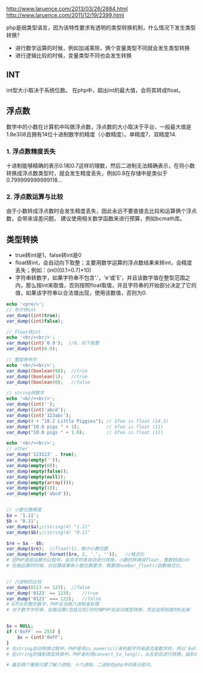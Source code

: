 http://www.laruence.com/2013/03/26/2884.html
http://www.laruence.com/2011/12/19/2399.html

php是弱类型语言，因为该特性要求有透明的类型转换机制，什么情况下发生类型转换?
- 进行数学运算的时候，例如加减乘除，俩个变量类型不同就会发生类型转换
- 进行逻辑比较的时候，变量类型不同也会发生转换

## INT
int型大小取决于系统位数。
在php中，超出int的最大值，会将其转成float。


## 浮点数
数学中的小数在计算机中叫做浮点数，浮点数的大小取决于平台，一般最大值是1.8e308且拥有14位十进制数字的精度（小数精度）。单精度7，双精度14.

### 1. 浮点数精度丢失
十进制能够精确的表示0.1和0.7这样的理数，然后二进制无法精确表示，在将小数转换成浮点数类型时，就会发生精度丢失，例如0.8在存储中是类似于0.799999999999118...

### 2. 浮点数运算与比较
由于小数转成浮点数时会发生精度丢失，因此永远不要直接去比较和运算俩个浮点数，会带来误差问题。
建议使用相关数学函数来进行预算，例如bcmath库。



## 类型转换
- true转int是1，false转int是0
- float转int，会自动向下取整；主要用数学运算的浮点数结果来转int，会精度丢失；例如：(int)((0.1+0.7)*10)
- 字符串转数字，如果字符串不包含'.'，'e'或'E'，并且该数字值在整型范围之内，那么按int来取值，否则按照float取值，并且字符串的开始部分决定了它的值，如果该字符串以合法值出现，使用该数值，否则为0.

```php
echo '<pre/>';
// 布尔转int
var_dump((int)true);
var_dump((int)false);

// float转int
echo '<br/><br/>';
var_dump((int)'0.9');  //0，向下取整
var_dump((int)0.9);

// 整型转布尔
echo '<br/><br/>';
var_dump((boolean)98);  //true
var_dump((boolean)1);   //true
var_dump((boolean)0);   //false

// string转数字
echo '<br/><br/>';
var_dump((int)'');
var_dump((int)'abcd');
var_dump((int)'123abc');
var_dump(4 + "10.2 Little Piggies"); // $foo is float (14.2)
var_dump("10.0 pigs " + 1);          // $foo is float (11)
var_dump("10.0 pigs " + 1.0);        // $foo is float (11)

echo '<br/><br/>';
// other
var_dump('123123' . true);
var_dump(empty(''));
var_dump(empty(0));
var_dump(empty(false));
var_dump(empty(null));
var_dump(empty(array()));
var_dump(empty(1));
var_dump(empty('abcd'));


// 小数位数精度
$a = '1.11';
$b = '0.11';
var_dump($a);//string(4) "1.11"
var_dump($b);//string(4) "0.11"

$re = $a - $b;
var_dump($re);	//float(1)，缺少小数位数
var_dump(number_format($re, 2, '.', ''));	//格式化
# 在PHP底层运算的过程中，会将字符串自动进行转换，小数的转换成float，整数转成int
# 在做运算的时候，对运算结果有小数位数要求，需要用number_float()函数格式化。


// 八进制的比较
var_dump(0123 == 123);	//false
var_dump('0123' == 123);	//true
var_dump('0123' === 123);	//false
# 0开头的整形数字，PHP会当做八进制来处理
# 对于数字字符串，在做运算(包括比较)的时候PHP会自动类型转换，而且会把前面的0去掉


$x = NULL;
if ('0xFF' == 255) {
	$x = (int)'0xFF';
}
# 在string自动转换过程中，PHP是用is_numeric()来判断字符串是否是数字的，所以'0xFF' == 255
# 在string的强制类型转换中，PHP是利用convert_to_long()，从左到右进行转换，碰到非数字字符就终止，所以$x = 0

# 最后俩个案例只要了解八进制、十六进制、二进制在php中的表示即可。
```